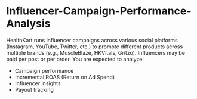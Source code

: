 # Influencer-Campaign-Performance-Analysis

HealthKart runs influencer campaigns across various social platforms (Instagram, YouTube, Twitter, etc.) to promote different products across multiple brands (e.g., MuscleBlaze, HKVitals, Gritzo). Influencers may be paid per post or per order. You are expected to analyze:
- Campaign performance
- Incremental ROAS (Return on Ad Spend)
- Influencer insights
- Payout tracking
